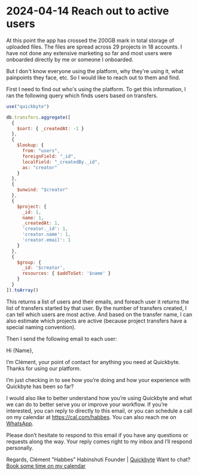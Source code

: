 # 2024-04-14 Reach out to active users

At this point the app has crossed the 200GB mark in total storage of uploaded files. The files are spread across 29 projects in 18 accounts. I have not done any extensive marketing so far and most users were onboarded directly by me or someone I onboarded.

But I don't know everyone using the platform, why they're using it, what painpoints they face, etc. So I would like to reach out to them and find.

First I need to find out who's using the platform. To get this information, I ran the following query which finds users based on transfers.

```javascript
use("quickbyte")

db.transfers.aggregate([
  {
    $sort: { _createdAt: -1 }
  },
  {
    $lookup: {
      from: "users",
      foreignField: "_id",
      localField: "_createdBy._id",
      as: "creator"
    }
  },
  {
    $unwind: "$creator"
  },
  {
    $project: {
      _id: 1,
      name: 1,
      _createdAt: 1,
      'creator._id': 1,
      'creator.name': 1,
      'creator.email': 1
    }
  },
  {
    $group: {
      _id: '$creator',
      resources: { $addToSet: '$name' }
    }
  }
]).toArray()
```

This returns a list of users and their emails, and foreach user it returns the list of transfers started by that user. By the number of transfers created, I can tell which users are most active. And based on the transfer name, I can also estimate which projects are active (because project transfers have a special naming convention).

Then I send the following email to each user:

Hi {Name},

I’m Clément, your point of contact for anything you need at Quickbyte. Thanks for using our platform.

I’m just checking in to see how you’re doing and how your experience with Quickbyte has been so far? 

I would also like to better understand how you’re using Quickbyte and what we can do to better serve you or improve your workflow. If you’re interested, you can reply to directly to this email, or you can schedule a call on my calendar at https://cal.com/habbes. You can also reach me on [WhatsApp](https://api.whatsapp.com/send/?phone=254726166685&text&type=phone_number).

Please don’t hesitate to respond to this email if you have any questions or requests along the way. Your reply comes right to my inbox and I’ll respond personally.

Regards,
Clément "Habbes" Habinshuti
Founder | [Quickbyte](https://quickbyte.io)
Want to chat? [Book some time on my calendar](https://cal.com/habbes)